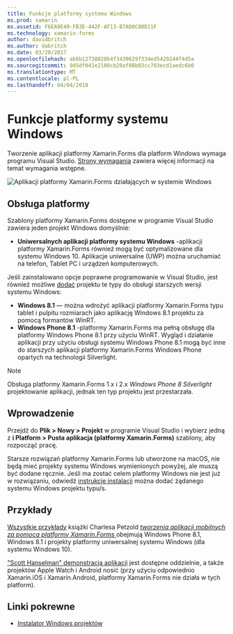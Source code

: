 ```yaml
---
title: Funkcje platformy systemu Windows
ms.prod: xamarin
ms.assetid: F6EA9E49-FB3E-442F-AF13-B7AD0C80D11F
ms.technology: xamarin-forms
author: davidbritch
ms.author: dabritch
ms.date: 03/20/2017
ms.openlocfilehash: ab6b12738028b4f3439629f334ed5429244f4d5a
ms.sourcegitcommit: 945df041e2180cb20af08b83cc703ecd1aedc6b0
ms.translationtype: MT
ms.contentlocale: pl-PL
ms.lasthandoff: 04/04/2018
---
```

# <a name="windows-platform-features"></a>Funkcje platformy systemu Windows

Tworzenie aplikacji platformy Xamarin.Forms dla platform Windows wymaga programu Visual Studio. [Strony wymagania](~/xamarin-forms/get-started/installation.md) zawiera więcej informacji na temat wymagania wstępne.

![](images/allhanselman.png "Aplikacji platformy Xamarin.Forms działających w systemie Windows")

## <a name="platform-support"></a>Obsługa platformy

Szablony platformy Xamarin.Forms dostępne w programie Visual Studio zawiera jeden projekt Windows domyślnie:

* **Uniwersalnych aplikacji platformy systemu Windows** -aplikacji platformy Xamarin.Forms również mogą być optymalizowane dla systemu Windows 10. Aplikacje uniwersalne (UWP) można uruchamiać na telefon, Tablet PC i urządzeń komputerowych.

Jeśli zainstalowano opcje poprawne programowanie w Visual Studio, jest również możliwe [dodać](installation/index.md) projektu te typy do obsługi starszych wersji systemu Windows:

* **Windows 8.1** — można wdrożyć aplikacji platformy Xamarin.Forms typu tablet i pulpitu rozmiarach jako aplikację Windows 8.1 projektu za pomocą formantów WinRT.
* **Windows Phone 8.1** -platformy Xamarin.Forms ma pełną obsługę dla platformy Windows Phone 8.1 przy użyciu WinRT. Wygląd i działanie aplikacji przy użyciu obsługi systemu Windows Phone 8.1 mogą być inne do starszych aplikacji platformy Xamarin.Forms Windows Phone opartych na technologii Silverlight.


> [!NOTE]
> Obsługa platformy Xamarin.Forms 1.x i 2.x _Windows Phone 8 Silverlight_ projektowanie aplikacji, jednak ten typ projektu jest przestarzała.


## <a name="getting-started"></a>Wprowadzenie

Przejdź do **Plik > Nowy > Projekt** w programie Visual Studio i wybierz jedną z **i Platform > Pusta aplikacja (platformy Xamarin.Forms)** szablony, aby rozpocząć pracę.

Starsze rozwiązań platformy Xamarin.Forms lub utworzone na macOS, nie będą mieć projekty systemu Windows wymienionych powyżej, ale muszą być dodane ręcznie.
Jeśli ma zostać celem platformy Windows nie jest już w rozwiązaniu, odwiedź [instrukcje instalacji](installation/index.md) można dodać żądanego systemu Windows projektu typu/s.


## <a name="samples"></a>Przykłady

[Wszystkie przykłady](https://github.com/xamarin/xamarin-forms-book-preview-2) książki Charlesa Petzold [ *tworzenia aplikacji mobilnych za pomocą platformy Xamarin.Forms* ](~/xamarin-forms/creating-mobile-apps-xamarin-forms/index.md) obejmują Windows Phone 8.1, Windows 8.1 i projekty platformy uniwersalnej systemu Windows (dla systemu Windows 10).

["Scott Hanselman" demonstracją aplikacji](https://github.com/jamesmontemagno/Hanselman.Forms) jest dostępne oddzielnie, a także projektów Apple Watch i Android nosić (przy użyciu odpowiednio Xamarin.iOS i Xamarin.Android, platformy Xamarin.Forms nie działa w tych platform).


## <a name="related-links"></a>Linki pokrewne

- [Instalator Windows projektów](~/xamarin-forms/platform/windows/installation/index.md)
